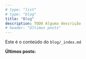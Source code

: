 ```yaml
---
# type: "list"
# type: "blog"
title: "Blog"
description: TODO Alguma descrição
# header: "Últimos posts"
---
```


Este é o conteúdo do <code>blog/_index.md</code>
<p><b>Últimos posts:</b></p>